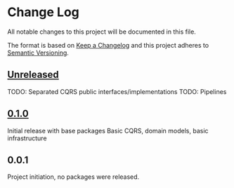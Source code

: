 # Change Log
All notable changes to this project will be documented in this file.

The format is based on [Keep a Changelog](http://keepachangelog.com/)
and this project adheres to [Semantic Versioning](http://semver.org/).

## [Unreleased]
TODO: Separated CQRS public interfaces/implementations
TODO: Pipelines
## [0.1.0]
Initial release with base packages
Basic CQRS, domain models, basic infrastructure
## 0.0.1
Project initiation, no packages were released.

[0.1.0]: https://bitbucket.org/leancode-team/corelibrary/branches/compare/v0.1.0v0.0.1
[Unreleased]: https://bitbucket.org/leancode-team/corelibrary/branches/compare/devv0.0.1

